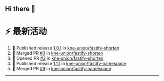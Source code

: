 ## Hi there 👋

<!--

**Here are some ideas to get you started:**

🙋‍♀️ A short introduction - what is your organization all about?
🌈 Contribution guidelines - how can the community get involved?
👩‍💻 Useful resources - where can the community find your docs? Is there anything else the community should know?
🍿 Fun facts - what does your team eat for breakfast?
🧙 Remember, you can do mighty things with the power of [Markdown](https://docs.github.com/github/writing-on-github/getting-started-with-writing-and-formatting-on-github/basic-writing-and-formatting-syntax)
-->


# ⚡ 最新活动

<!--START_SECTION:activity-->
1. 🚀 Published release [1.0.1](https://github.com/kne-union/fastify-shorten/releases/tag/1.0.1) in [kne-union/fastify-shorten](https://github.com/kne-union/fastify-shorten)
2. 🎉 Merged PR [#3](https://github.com/kne-union/fastify-shorten/pull/3) in [kne-union/fastify-shorten](https://github.com/kne-union/fastify-shorten)
3. 💪 Opened PR [#3](https://github.com/kne-union/fastify-shorten/pull/3) in [kne-union/fastify-shorten](https://github.com/kne-union/fastify-shorten)
4. 🚀 Published release [1.1.1](https://github.com/kne-union/fastify-namespace/releases/tag/1.1.1) in [kne-union/fastify-namespace](https://github.com/kne-union/fastify-namespace)
5. 🎉 Merged PR [#9](https://github.com/kne-union/fastify-namespace/pull/9) in [kne-union/fastify-namespace](https://github.com/kne-union/fastify-namespace)
<!--END_SECTION:activity-->

---
